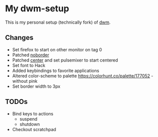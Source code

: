 # My dwm-setup

This is my personal setup (technically fork) of [dwm](https://dwm.suckless.org).

## Changes

* Set firefox to start on other monitor on tag 0
* Patched [noborder](https://dwm.suckless.org/patches/noborder/)
* Patched [center](https://dwm.suckless.org/patches/center/) and set pulsemixer to start centered
* Set font to Hack
* Added keybindings to favorite applications
* Altered color-scheme to palette <https://colorhunt.co/palette/177052> - without pink
* Set border width to 3px

## TODOs

* Bind keys to actions
	* suspend
	* shutdown
* Checkout scratchpad

